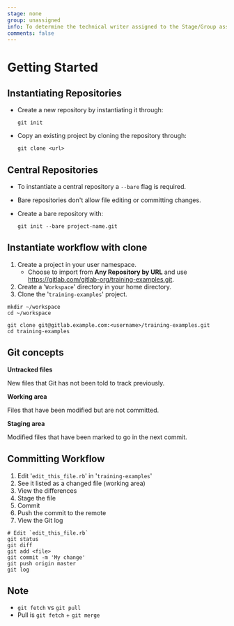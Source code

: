 ```yaml
---
stage: none
group: unassigned
info: To determine the technical writer assigned to the Stage/Group associated with this page, see https://about.gitlab.com/handbook/engineering/ux/technical-writing/#assignments
comments: false
---
```


# Getting Started

## Instantiating Repositories

- Create a new repository by instantiating it through:

  ```shell
  git init
  ```

- Copy an existing project by cloning the repository through:

  ```shell
  git clone <url>
  ```

## Central Repositories

- To instantiate a central repository a `--bare` flag is required.
- Bare repositories don't allow file editing or committing changes.
- Create a bare repository with:

  ```shell
  git init --bare project-name.git
  ```

## Instantiate workflow with clone

1. Create a project in your user namespace.
   - Choose to import from **Any Repository by URL** and use <https://gitlab.com/gitlab-org/training-examples.git>.
1. Create a '`Workspace`' directory in your home directory.
1. Clone the '`training-examples`' project.

```shell
mkdir ~/workspace
cd ~/workspace

git clone git@gitlab.example.com:<username>/training-examples.git
cd training-examples
```

## Git concepts

**Untracked files**

New files that Git has not been told to track previously.

**Working area**

Files that have been modified but are not committed.

**Staging area**

Modified files that have been marked to go in the next commit.

## Committing Workflow

1. Edit '`edit_this_file.rb`' in '`training-examples`'
1. See it listed as a changed file (working area)
1. View the differences
1. Stage the file
1. Commit
1. Push the commit to the remote
1. View the Git log

```shell
# Edit `edit_this_file.rb`
git status
git diff
git add <file>
git commit -m 'My change'
git push origin master
git log
```

## Note

- `git fetch` vs `git pull`
- Pull is `git fetch` + `git merge`
